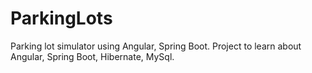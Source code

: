 # ParkingLots
Parking lot simulator using Angular, Spring Boot.
Project to learn about Angular, Spring Boot, Hibernate, MySql.
